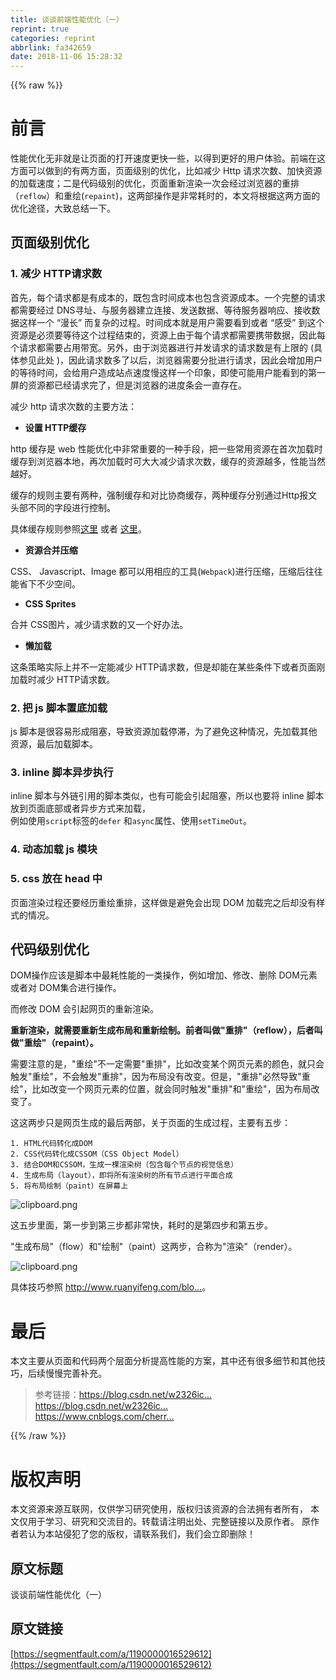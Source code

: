 ```yaml
---
title: 谈谈前端性能优化（一）
reprint: true
categories: reprint
abbrlink: fa342659
date: 2018-11-06 15:28:32
---
```


{{% raw %}}
<h1 id="articleHeader0">&#x524D;&#x8A00;</h1><p>&#x6027;&#x80FD;&#x4F18;&#x5316;&#x65E0;&#x975E;&#x5C31;&#x662F;&#x8BA9;&#x9875;&#x9762;&#x7684;&#x6253;&#x5F00;&#x901F;&#x5EA6;&#x66F4;&#x5FEB;&#x4E00;&#x4E9B;&#xFF0C;&#x4EE5;&#x5F97;&#x5230;&#x66F4;&#x597D;&#x7684;&#x7528;&#x6237;&#x4F53;&#x9A8C;&#x3002;&#x524D;&#x7AEF;&#x5728;&#x8FD9;&#x65B9;&#x9762;&#x53EF;&#x4EE5;&#x505A;&#x5230;&#x7684;&#x6709;&#x4E24;&#x65B9;&#x9762;&#xFF0C;&#x9875;&#x9762;&#x7EA7;&#x522B;&#x7684;&#x4F18;&#x5316;&#xFF0C;&#x6BD4;&#x5982;&#x51CF;&#x5C11; Http &#x8BF7;&#x6C42;&#x6B21;&#x6570;&#x3001;&#x52A0;&#x5FEB;&#x8D44;&#x6E90;&#x7684;&#x52A0;&#x8F7D;&#x901F;&#x5EA6;&#xFF1B;&#x4E8C;&#x662F;&#x4EE3;&#x7801;&#x7EA7;&#x522B;&#x7684;&#x4F18;&#x5316;&#xFF0C;&#x9875;&#x9762;&#x91CD;&#x65B0;&#x6E32;&#x67D3;&#x4E00;&#x6B21;&#x4F1A;&#x7ECF;&#x8FC7;&#x6D4F;&#x89C8;&#x5668;&#x7684;&#x91CD;&#x6392;&#xFF08;<code>reflow</code>&#xFF09;&#x548C;&#x91CD;&#x7ED8;(<code>repaint</code>)&#xFF0C;&#x8FD9;&#x4E24;&#x90E8;&#x64CD;&#x4F5C;&#x662F;&#x975E;&#x5E38;&#x8017;&#x65F6;&#x7684;&#xFF0C;&#x672C;&#x6587;&#x5C06;&#x6839;&#x636E;&#x8FD9;&#x4E24;&#x65B9;&#x9762;&#x7684;&#x4F18;&#x5316;&#x9014;&#x5F84;&#xFF0C;&#x5927;&#x81F4;&#x603B;&#x7ED3;&#x4E00;&#x4E0B;&#x3002;</p><h2 id="articleHeader1">&#x9875;&#x9762;&#x7EA7;&#x522B;&#x4F18;&#x5316;</h2><h3 id="articleHeader2">1. &#x51CF;&#x5C11; HTTP&#x8BF7;&#x6C42;&#x6570;</h3><p>&#x9996;&#x5148;&#xFF0C;&#x6BCF;&#x4E2A;&#x8BF7;&#x6C42;&#x90FD;&#x662F;&#x6709;&#x6210;&#x672C;&#x7684;&#xFF0C;&#x65E2;&#x5305;&#x542B;&#x65F6;&#x95F4;&#x6210;&#x672C;&#x4E5F;&#x5305;&#x542B;&#x8D44;&#x6E90;&#x6210;&#x672C;&#x3002;&#x4E00;&#x4E2A;&#x5B8C;&#x6574;&#x7684;&#x8BF7;&#x6C42;&#x90FD;&#x9700;&#x8981;&#x7ECF;&#x8FC7; DNS&#x5BFB;&#x5740;&#x3001;&#x4E0E;&#x670D;&#x52A1;&#x5668;&#x5EFA;&#x7ACB;&#x8FDE;&#x63A5;&#x3001;&#x53D1;&#x9001;&#x6570;&#x636E;&#x3001;&#x7B49;&#x5F85;&#x670D;&#x52A1;&#x5668;&#x54CD;&#x5E94;&#x3001;&#x63A5;&#x6536;&#x6570;&#x636E;&#x8FD9;&#x6837;&#x4E00;&#x4E2A; &#x201C;&#x6F2B;&#x957F;&#x201D; &#x800C;&#x590D;&#x6742;&#x7684;&#x8FC7;&#x7A0B;&#x3002;&#x65F6;&#x95F4;&#x6210;&#x672C;&#x5C31;&#x662F;&#x7528;&#x6237;&#x9700;&#x8981;&#x770B;&#x5230;&#x6216;&#x8005; &#x201C;&#x611F;&#x53D7;&#x201D; &#x5230;&#x8FD9;&#x4E2A;&#x8D44;&#x6E90;&#x662F;&#x5FC5;&#x987B;&#x8981;&#x7B49;&#x5F85;&#x8FD9;&#x4E2A;&#x8FC7;&#x7A0B;&#x7ED3;&#x675F;&#x7684;&#xFF0C;&#x8D44;&#x6E90;&#x4E0A;&#x7531;&#x4E8E;&#x6BCF;&#x4E2A;&#x8BF7;&#x6C42;&#x90FD;&#x9700;&#x8981;&#x643A;&#x5E26;&#x6570;&#x636E;&#xFF0C;&#x56E0;&#x6B64;&#x6BCF;&#x4E2A;&#x8BF7;&#x6C42;&#x90FD;&#x9700;&#x8981;&#x5360;&#x7528;&#x5E26;&#x5BBD;&#x3002;&#x53E6;&#x5916;&#xFF0C;&#x7531;&#x4E8E;&#x6D4F;&#x89C8;&#x5668;&#x8FDB;&#x884C;&#x5E76;&#x53D1;&#x8BF7;&#x6C42;&#x7684;&#x8BF7;&#x6C42;&#x6570;&#x662F;&#x6709;&#x4E0A;&#x9650;&#x7684; (&#x5177;&#x4F53;&#x53C2;&#x89C1;&#x6B64;&#x5904; )&#xFF0C;&#x56E0;&#x6B64;&#x8BF7;&#x6C42;&#x6570;&#x591A;&#x4E86;&#x4EE5;&#x540E;&#xFF0C;&#x6D4F;&#x89C8;&#x5668;&#x9700;&#x8981;&#x5206;&#x6279;&#x8FDB;&#x884C;&#x8BF7;&#x6C42;&#xFF0C;&#x56E0;&#x6B64;&#x4F1A;&#x589E;&#x52A0;&#x7528;&#x6237;&#x7684;&#x7B49;&#x5F85;&#x65F6;&#x95F4;&#xFF0C;&#x4F1A;&#x7ED9;&#x7528;&#x6237;&#x9020;&#x6210;&#x7AD9;&#x70B9;&#x901F;&#x5EA6;&#x6162;&#x8FD9;&#x6837;&#x4E00;&#x4E2A;&#x5370;&#x8C61;&#xFF0C;&#x5373;&#x4F7F;&#x53EF;&#x80FD;&#x7528;&#x6237;&#x80FD;&#x770B;&#x5230;&#x7684;&#x7B2C;&#x4E00;&#x5C4F;&#x7684;&#x8D44;&#x6E90;&#x90FD;&#x5DF2;&#x7ECF;&#x8BF7;&#x6C42;&#x5B8C;&#x4E86;&#xFF0C;&#x4F46;&#x662F;&#x6D4F;&#x89C8;&#x5668;&#x7684;&#x8FDB;&#x5EA6;&#x6761;&#x4F1A;&#x4E00;&#x76F4;&#x5B58;&#x5728;&#x3002;</p><p>&#x51CF;&#x5C11; http &#x8BF7;&#x6C42;&#x6B21;&#x6570;&#x7684;&#x4E3B;&#x8981;&#x65B9;&#x6CD5;&#xFF1A;</p><ul><li><strong>&#x8BBE;&#x7F6E; HTTP&#x7F13;&#x5B58;</strong></li></ul><p>http &#x7F13;&#x5B58;&#x662F; web &#x6027;&#x80FD;&#x4F18;&#x5316;&#x4E2D;&#x975E;&#x5E38;&#x91CD;&#x8981;&#x7684;&#x4E00;&#x79CD;&#x624B;&#x6BB5;&#xFF0C;&#x628A;&#x4E00;&#x4E9B;&#x5E38;&#x7528;&#x8D44;&#x6E90;&#x5728;&#x9996;&#x6B21;&#x52A0;&#x8F7D;&#x65F6;&#x7F13;&#x5B58;&#x5230;&#x6D4F;&#x89C8;&#x5668;&#x672C;&#x5730;&#xFF0C;&#x518D;&#x6B21;&#x52A0;&#x8F7D;&#x65F6;&#x53EF;&#x5927;&#x5927;&#x51CF;&#x5C11;&#x8BF7;&#x6C42;&#x6B21;&#x6570;&#xFF0C;&#x7F13;&#x5B58;&#x7684;&#x8D44;&#x6E90;&#x8D8A;&#x591A;&#xFF0C;&#x6027;&#x80FD;&#x5F53;&#x7136;&#x8D8A;&#x597D;&#x3002;</p><p>&#x7F13;&#x5B58;&#x7684;&#x89C4;&#x5219;&#x4E3B;&#x8981;&#x6709;&#x4E24;&#x79CD;&#xFF0C;&#x5F3A;&#x5236;&#x7F13;&#x5B58;&#x548C;&#x5BF9;&#x6BD4;&#x534F;&#x5546;&#x7F13;&#x5B58;&#xFF0C;&#x4E24;&#x79CD;&#x7F13;&#x5B58;&#x5206;&#x522B;&#x901A;&#x8FC7;Http&#x62A5;&#x6587;&#x5934;&#x90E8;&#x4E0D;&#x540C;&#x7684;&#x5B57;&#x6BB5;&#x8FDB;&#x884C;&#x63A7;&#x5236;&#x3002;</p><p>&#x5177;&#x4F53;&#x7F13;&#x5B58;&#x89C4;&#x5219;&#x53C2;&#x7167;<a href="https://www.cnblogs.com/chenqf/p/6386163.html" rel="nofollow noreferrer" target="_blank">&#x8FD9;&#x91CC;</a> &#x6216;&#x8005; <a href="https://blog.csdn.net/Jutal_ljt/article/details/80021545" rel="nofollow noreferrer" target="_blank">&#x8FD9;&#x91CC;</a>&#x3002;</p><ul><li><strong>&#x8D44;&#x6E90;&#x5408;&#x5E76;&#x538B;&#x7F29;</strong></li></ul><p>CSS&#x3001; Javascript&#x3001;Image &#x90FD;&#x53EF;&#x4EE5;&#x7528;&#x76F8;&#x5E94;&#x7684;&#x5DE5;&#x5177;(<code>Webpack</code>)&#x8FDB;&#x884C;&#x538B;&#x7F29;&#xFF0C;&#x538B;&#x7F29;&#x540E;&#x5F80;&#x5F80;&#x80FD;&#x7701;&#x4E0B;&#x4E0D;&#x5C11;&#x7A7A;&#x95F4;&#x3002;</p><ul><li><strong>CSS Sprites</strong></li></ul><p>&#x5408;&#x5E76; CSS&#x56FE;&#x7247;&#xFF0C;&#x51CF;&#x5C11;&#x8BF7;&#x6C42;&#x6570;&#x7684;&#x53C8;&#x4E00;&#x4E2A;&#x597D;&#x529E;&#x6CD5;&#x3002;</p><ul><li><strong>&#x61D2;&#x52A0;&#x8F7D;</strong></li></ul><p>&#x8FD9;&#x6761;&#x7B56;&#x7565;&#x5B9E;&#x9645;&#x4E0A;&#x5E76;&#x4E0D;&#x4E00;&#x5B9A;&#x80FD;&#x51CF;&#x5C11; HTTP&#x8BF7;&#x6C42;&#x6570;&#xFF0C;&#x4F46;&#x662F;&#x5374;&#x80FD;&#x5728;&#x67D0;&#x4E9B;&#x6761;&#x4EF6;&#x4E0B;&#x6216;&#x8005;&#x9875;&#x9762;&#x521A;&#x52A0;&#x8F7D;&#x65F6;&#x51CF;&#x5C11; HTTP&#x8BF7;&#x6C42;&#x6570;&#x3002;</p><h3 id="articleHeader3">2. &#x628A; js &#x811A;&#x672C;&#x7F6E;&#x5E95;&#x52A0;&#x8F7D;</h3><p>js &#x811A;&#x672C;&#x662F;&#x5F88;&#x5BB9;&#x6613;&#x5F62;&#x6210;&#x963B;&#x585E;&#xFF0C;&#x5BFC;&#x81F4;&#x8D44;&#x6E90;&#x52A0;&#x8F7D;&#x505C;&#x6EDE;&#xFF0C;&#x4E3A;&#x4E86;&#x907F;&#x514D;&#x8FD9;&#x79CD;&#x60C5;&#x51B5;&#xFF0C;&#x5148;&#x52A0;&#x8F7D;&#x5176;&#x4ED6;&#x8D44;&#x6E90;&#xFF0C;&#x6700;&#x540E;&#x52A0;&#x8F7D;&#x811A;&#x672C;&#x3002;</p><h3 id="articleHeader4">3. inline &#x811A;&#x672C;&#x5F02;&#x6B65;&#x6267;&#x884C;</h3><p>inline &#x811A;&#x672C;&#x4E0E;&#x5916;&#x94FE;&#x5F15;&#x7528;&#x7684;&#x811A;&#x672C;&#x7C7B;&#x4F3C;&#xFF0C;&#x4E5F;&#x6709;&#x53EF;&#x80FD;&#x4F1A;&#x5F15;&#x8D77;&#x963B;&#x585E;&#xFF0C;&#x6240;&#x4EE5;&#x4E5F;&#x8981;&#x5C06; inline &#x811A;&#x672C;&#x653E;&#x5230;&#x9875;&#x9762;&#x5E95;&#x90E8;&#x6216;&#x8005;&#x5F02;&#x6B65;&#x65B9;&#x5F0F;&#x6765;&#x52A0;&#x8F7D;&#xFF0C;<br>&#x4F8B;&#x5982;&#x4F7F;&#x7528;<code>script</code>&#x6807;&#x7B7E;&#x7684;<code>defer</code> &#x548C;<code>async</code>&#x5C5E;&#x6027;&#x3001;&#x4F7F;&#x7528;<code>setTimeOut</code>&#x3002;</p><h3 id="articleHeader5">4. &#x52A8;&#x6001;&#x52A0;&#x8F7D; js &#x6A21;&#x5757;</h3><h3 id="articleHeader6">5. css &#x653E;&#x5728; head &#x4E2D;</h3><p>&#x9875;&#x9762;&#x6E32;&#x67D3;&#x8FC7;&#x7A0B;&#x8FD8;&#x8981;&#x7ECF;&#x5386;&#x91CD;&#x7ED8;&#x91CD;&#x6392;&#xFF0C;&#x8FD9;&#x6837;&#x505A;&#x662F;&#x907F;&#x514D;&#x4F1A;&#x51FA;&#x73B0; DOM &#x52A0;&#x8F7D;&#x5B8C;&#x4E4B;&#x540E;&#x5374;&#x6CA1;&#x6709;&#x6837;&#x5F0F;&#x7684;&#x60C5;&#x51B5;&#x3002;</p><h2 id="articleHeader7">&#x4EE3;&#x7801;&#x7EA7;&#x522B;&#x4F18;&#x5316;</h2><p>DOM&#x64CD;&#x4F5C;&#x5E94;&#x8BE5;&#x662F;&#x811A;&#x672C;&#x4E2D;&#x6700;&#x8017;&#x6027;&#x80FD;&#x7684;&#x4E00;&#x7C7B;&#x64CD;&#x4F5C;&#xFF0C;&#x4F8B;&#x5982;&#x589E;&#x52A0;&#x3001;&#x4FEE;&#x6539;&#x3001;&#x5220;&#x9664; DOM&#x5143;&#x7D20;&#x6216;&#x8005;&#x5BF9; DOM&#x96C6;&#x5408;&#x8FDB;&#x884C;&#x64CD;&#x4F5C;&#x3002;</p><p>&#x800C;&#x4FEE;&#x6539; DOM &#x4F1A;&#x5F15;&#x8D77;&#x7F51;&#x9875;&#x7684;&#x91CD;&#x65B0;&#x6E32;&#x67D3;&#x3002;</p><p><strong>&#x91CD;&#x65B0;&#x6E32;&#x67D3;&#xFF0C;&#x5C31;&#x9700;&#x8981;&#x91CD;&#x65B0;&#x751F;&#x6210;&#x5E03;&#x5C40;&#x548C;&#x91CD;&#x65B0;&#x7ED8;&#x5236;&#x3002;&#x524D;&#x8005;&#x53EB;&#x505A;&quot;&#x91CD;&#x6392;&quot;&#xFF08;reflow&#xFF09;&#xFF0C;&#x540E;&#x8005;&#x53EB;&#x505A;&quot;&#x91CD;&#x7ED8;&quot;&#xFF08;repaint&#xFF09;&#x3002;</strong></p><p>&#x9700;&#x8981;&#x6CE8;&#x610F;&#x7684;&#x662F;&#xFF0C;&quot;&#x91CD;&#x7ED8;&quot;&#x4E0D;&#x4E00;&#x5B9A;&#x9700;&#x8981;&quot;&#x91CD;&#x6392;&quot;&#xFF0C;&#x6BD4;&#x5982;&#x6539;&#x53D8;&#x67D0;&#x4E2A;&#x7F51;&#x9875;&#x5143;&#x7D20;&#x7684;&#x989C;&#x8272;&#xFF0C;&#x5C31;&#x53EA;&#x4F1A;&#x89E6;&#x53D1;&quot;&#x91CD;&#x7ED8;&quot;&#xFF0C;&#x4E0D;&#x4F1A;&#x89E6;&#x53D1;&quot;&#x91CD;&#x6392;&quot;&#xFF0C;&#x56E0;&#x4E3A;&#x5E03;&#x5C40;&#x6CA1;&#x6709;&#x6539;&#x53D8;&#x3002;&#x4F46;&#x662F;&#xFF0C;&quot;&#x91CD;&#x6392;&quot;&#x5FC5;&#x7136;&#x5BFC;&#x81F4;&quot;&#x91CD;&#x7ED8;&quot;&#xFF0C;&#x6BD4;&#x5982;&#x6539;&#x53D8;&#x4E00;&#x4E2A;&#x7F51;&#x9875;&#x5143;&#x7D20;&#x7684;&#x4F4D;&#x7F6E;&#xFF0C;&#x5C31;&#x4F1A;&#x540C;&#x65F6;&#x89E6;&#x53D1;&quot;&#x91CD;&#x6392;&quot;&#x548C;&quot;&#x91CD;&#x7ED8;&quot;&#xFF0C;&#x56E0;&#x4E3A;&#x5E03;&#x5C40;&#x6539;&#x53D8;&#x4E86;&#x3002;</p><p>&#x8FD9;&#x8FD9;&#x4E24;&#x6B65;&#x53EA;&#x662F;&#x7F51;&#x9875;&#x751F;&#x6210;&#x7684;&#x6700;&#x540E;&#x4E24;&#x90E8;&#xFF0C;&#x5173;&#x4E8E;&#x9875;&#x9762;&#x7684;&#x751F;&#x6210;&#x8FC7;&#x7A0B;&#xFF0C;&#x4E3B;&#x8981;&#x6709;&#x4E94;&#x6B65;&#xFF1A;</p><div class="widget-codetool" style="display:none"><div class="widget-codetool--inner"><span class="selectCode code-tool" data-toggle="tooltip" data-placement="top" title="" data-original-title="&#x5168;&#x9009;"></span> <span type="button" class="copyCode code-tool" data-toggle="tooltip" data-placement="top" data-clipboard-text="1. HTML&#x4EE3;&#x7801;&#x8F6C;&#x5316;&#x6210;DOM
2. CSS&#x4EE3;&#x7801;&#x8F6C;&#x5316;&#x6210;CSSOM&#xFF08;CSS Object Model&#xFF09;
3. &#x7ED3;&#x5408;DOM&#x548C;CSSOM&#xFF0C;&#x751F;&#x6210;&#x4E00;&#x68F5;&#x6E32;&#x67D3;&#x6811;&#xFF08;&#x5305;&#x542B;&#x6BCF;&#x4E2A;&#x8282;&#x70B9;&#x7684;&#x89C6;&#x89C9;&#x4FE1;&#x606F;&#xFF09;
4. &#x751F;&#x6210;&#x5E03;&#x5C40;&#xFF08;layout&#xFF09;&#xFF0C;&#x5373;&#x5C06;&#x6240;&#x6709;&#x6E32;&#x67D3;&#x6811;&#x7684;&#x6240;&#x6709;&#x8282;&#x70B9;&#x8FDB;&#x884C;&#x5E73;&#x9762;&#x5408;&#x6210;
5. &#x5C06;&#x5E03;&#x5C40;&#x7ED8;&#x5236;&#xFF08;paint&#xFF09;&#x5728;&#x5C4F;&#x5E55;&#x4E0A;" title="" data-original-title="&#x590D;&#x5236;"></span> <span type="button" class="saveToNote code-tool" data-toggle="tooltip" data-placement="top" title="" data-original-title="&#x653E;&#x8FDB;&#x7B14;&#x8BB0;"></span></div></div><pre class="hljs markdown"><code><span class="hljs-bullet">1. </span>HTML&#x4EE3;&#x7801;&#x8F6C;&#x5316;&#x6210;DOM
<span class="hljs-bullet">2. </span>CSS&#x4EE3;&#x7801;&#x8F6C;&#x5316;&#x6210;CSSOM&#xFF08;CSS Object Model&#xFF09;
<span class="hljs-bullet">3. </span>&#x7ED3;&#x5408;DOM&#x548C;CSSOM&#xFF0C;&#x751F;&#x6210;&#x4E00;&#x68F5;&#x6E32;&#x67D3;&#x6811;&#xFF08;&#x5305;&#x542B;&#x6BCF;&#x4E2A;&#x8282;&#x70B9;&#x7684;&#x89C6;&#x89C9;&#x4FE1;&#x606F;&#xFF09;
<span class="hljs-bullet">4. </span>&#x751F;&#x6210;&#x5E03;&#x5C40;&#xFF08;layout&#xFF09;&#xFF0C;&#x5373;&#x5C06;&#x6240;&#x6709;&#x6E32;&#x67D3;&#x6811;&#x7684;&#x6240;&#x6709;&#x8282;&#x70B9;&#x8FDB;&#x884C;&#x5E73;&#x9762;&#x5408;&#x6210;
<span class="hljs-bullet">5. </span>&#x5C06;&#x5E03;&#x5C40;&#x7ED8;&#x5236;&#xFF08;paint&#xFF09;&#x5728;&#x5C4F;&#x5E55;&#x4E0A;</code></pre><p><span class="img-wrap"><img data-src="/img/bVbhwgA?w=630&amp;h=292" src="https://static.alili.tech/img/bVbhwgA?w=630&amp;h=292" alt="clipboard.png" title="clipboard.png" style="cursor:pointer;display:inline"></span></p><p>&#x8FD9;&#x4E94;&#x6B65;&#x91CC;&#x9762;&#xFF0C;&#x7B2C;&#x4E00;&#x6B65;&#x5230;&#x7B2C;&#x4E09;&#x6B65;&#x90FD;&#x975E;&#x5E38;&#x5FEB;&#xFF0C;&#x8017;&#x65F6;&#x7684;&#x662F;&#x7B2C;&#x56DB;&#x6B65;&#x548C;&#x7B2C;&#x4E94;&#x6B65;&#x3002;</p><p>&quot;&#x751F;&#x6210;&#x5E03;&#x5C40;&quot;&#xFF08;flow&#xFF09;&#x548C;&quot;&#x7ED8;&#x5236;&quot;&#xFF08;paint&#xFF09;&#x8FD9;&#x4E24;&#x6B65;&#xFF0C;&#x5408;&#x79F0;&#x4E3A;&quot;&#x6E32;&#x67D3;&quot;&#xFF08;render&#xFF09;&#x3002;</p><p><span class="img-wrap"><img data-src="/img/bVbhwgB?w=624&amp;h=289" src="https://static.alili.tech/img/bVbhwgB?w=624&amp;h=289" alt="clipboard.png" title="clipboard.png" style="cursor:pointer;display:inline"></span></p><p>&#x5177;&#x4F53;&#x6280;&#x5DE7;&#x53C2;&#x7167; <a href="http://www.ruanyifeng.com/blog/2015/09/web-page-performance-in-depth.html" rel="nofollow noreferrer" target="_blank">http://www.ruanyifeng.com/blo...</a>&#x3002;</p><h1 id="articleHeader8">&#x6700;&#x540E;</h1><p>&#x672C;&#x6587;&#x4E3B;&#x8981;&#x4ECE;&#x9875;&#x9762;&#x548C;&#x4EE3;&#x7801;&#x4E24;&#x4E2A;&#x5C42;&#x9762;&#x5206;&#x6790;&#x63D0;&#x9AD8;&#x6027;&#x80FD;&#x7684;&#x65B9;&#x6848;&#xFF0C;&#x5176;&#x4E2D;&#x8FD8;&#x6709;&#x5F88;&#x591A;&#x7EC6;&#x8282;&#x548C;&#x5176;&#x4ED6;&#x6280;&#x5DE7;&#xFF0C;&#x540E;&#x7EED;&#x6162;&#x6162;&#x5B8C;&#x5584;&#x8865;&#x5145;&#x3002;</p><blockquote>&#x53C2;&#x8003;&#x94FE;&#x63A5;&#xFF1A;<a href="https://blog.csdn.net/w2326ice/article/details/64122372" rel="nofollow noreferrer" target="_blank">https://blog.csdn.net/w2326ic...</a><br><a href="https://blog.csdn.net/w2326ice/article/details/64122372" rel="nofollow noreferrer" target="_blank">https://blog.csdn.net/w2326ic...</a><br><a href="https://www.cnblogs.com/cherryblossom/p/7866324.html" rel="nofollow noreferrer" target="_blank">https://www.cnblogs.com/cherr...</a></blockquote>
{{% /raw %}}

# 版权声明
本文资源来源互联网，仅供学习研究使用，版权归该资源的合法拥有者所有，
本文仅用于学习、研究和交流目的。转载请注明出处、完整链接以及原作者。
原作者若认为本站侵犯了您的版权，请联系我们，我们会立即删除！

## 原文标题
谈谈前端性能优化（一）

## 原文链接
[https://segmentfault.com/a/1190000016529612](https://segmentfault.com/a/1190000016529612)

